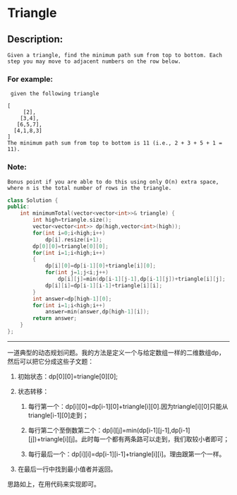 # Triangle
## Description:
```
Given a triangle, find the minimum path sum from top to bottom. Each step you may move to adjacent numbers on the row below.
```
### For example:
```
 given the following triangle

[
     [2],
    [3,4],
   [6,5,7],
  [4,1,8,3]
]
The minimum path sum from top to bottom is 11 (i.e., 2 + 3 + 5 + 1 = 11).
```
### Note:
```
Bonus point if you are able to do this using only O(n) extra space, where n is the total number of rows in the triangle. 
```
```cpp
class Solution {
public:
    int minimumTotal(vector<vector<int>>& triangle) {
        int high=triangle.size();
        vector<vector<int>> dp(high,vector<int>(high));
        for(int i=0;i<high;i++)
            dp[i].resize(i+1);
        dp[0][0]=triangle[0][0];
        for(int i=1;i<high;i++)
        {
            dp[i][0]=dp[i-1][0]+triangle[i][0];
            for(int j=1;j<i;j++)
                dp[i][j]=min(dp[i-1][j-1],dp[i-1][j])+triangle[i][j];
            dp[i][i]=dp[i-1][i-1]+triangle[i][i];
        }
        int answer=dp[high-1][0];
        for(int i=1;i<high;i++)
            answer=min(answer,dp[high-1][i]);
        return answer;
    }
};
```
********************************
一道典型的动态规划问题。我的方法是定义一个与给定数组一样的二维数组dp，然后可以把它分成这些子文题：

1. 初始状态：dp[0][0]=triangle[0][0];
2. 状态转移：
   
    1. 每行第一个：dp[i][0]=dp[i-1][0]+triangle[i][0].因为triangle[i][0]只能从triangle[i-1][0]走到；
    
    2. 每行第二个至倒数第二个：dp[i][j]=min(dp[i-1][j-1],dp[i-1][j])+triangle[i][j]。此时每一个都有两条路可以走到，我们取较小者即可；
    3. 每行最后一个：dp[i][i]=dp[i-1][i-1]+triangle[i][i]。理由跟第一个一样。

3. 在最后一行中找到最小值者并返回。

思路如上，在用代码来实现即可。   